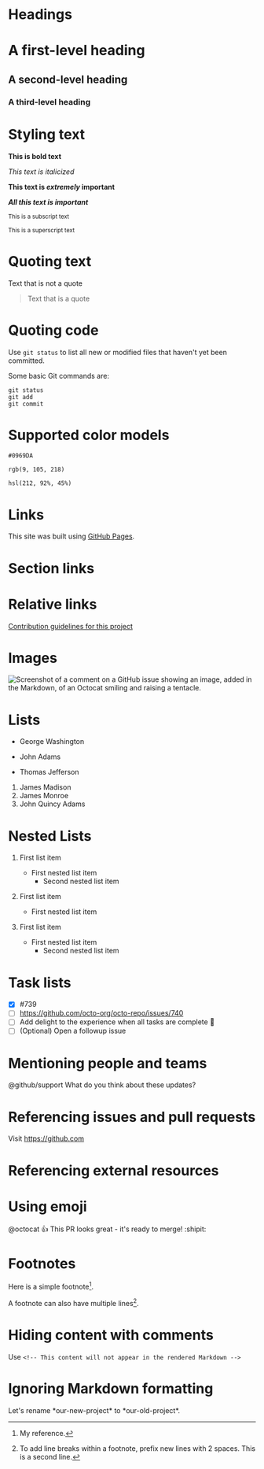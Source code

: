 # Headings
# A first-level heading
## A second-level heading
### A third-level heading

# Styling text
**This is bold text**

*This text is italicized*

**This text is _extremely_ important**

***All this text is important***

<sub>This is a subscript text</sub>

<sup>This is a superscript text</sup>

# Quoting text
Text that is not a quote
> Text that is a quote

# Quoting code
Use `git status` to list all new or modified files that haven't yet been committed.

Some basic Git commands are:
```
git status
git add
git commit
```

# Supported color models
`#0969DA`

`rgb(9, 105, 218)`

`hsl(212, 92%, 45%)`

# Links
This site was built using [GitHub Pages](https://pages.github.com/).

# Section links

# Relative links
[Contribution guidelines for this project](ShortQuestions/README.md)

# Images
![Screenshot of a comment on a GitHub issue showing an image, added in the Markdown, of an Octocat smiling and raising a tentacle.](https://myoctocat.com/assets/images/base-octocat.svg)

# Lists
- George Washington
* John Adams
+ Thomas Jefferson

1. James Madison
2. James Monroe
3. John Quincy Adams

# Nested Lists
1. First list item
   - First nested list item
     - Second nested list item

1.   First list item
     - First nested list item

1.   First list item
     - First nested list item
       - Second nested list item

# Task lists
- [x] #739
- [ ] https://github.com/octo-org/octo-repo/issues/740
- [ ] Add delight to the experience when all tasks are complete :tada:
- [ ] \(Optional) Open a followup issue

# Mentioning people and teams
@github/support What do you think about these updates?

# Referencing issues and pull requests
Visit https://github.com

# Referencing external resources

# Using emoji
@octocat :+1: This PR looks great - it's ready to merge! :shipit:

# Footnotes
Here is a simple footnote[^1].

A footnote can also have multiple lines[^2].

[^1]: My reference.
[^2]: To add line breaks within a footnote, prefix new lines with 2 spaces.
  This is a second line.

# Hiding content with comments
Use `<!-- This content will not appear in the rendered Markdown -->`

# Ignoring Markdown formatting
Let's rename \*our-new-project\* to \*our-old-project\*.


